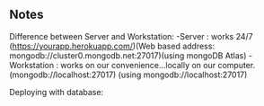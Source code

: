 ## Notes

Difference between Server and Workstation:
-Server : works 24/7 (https://yourapp.herokuapp.com/)(Web based address: mongodb://cluster0.mongodb.net:27017)(using mongoDB Atlas)
-Workstation : works on our convenience...locally on our computer. (mongodb://localhost:27017) (using mongodb://localhost:27017)

Deploying with database:
